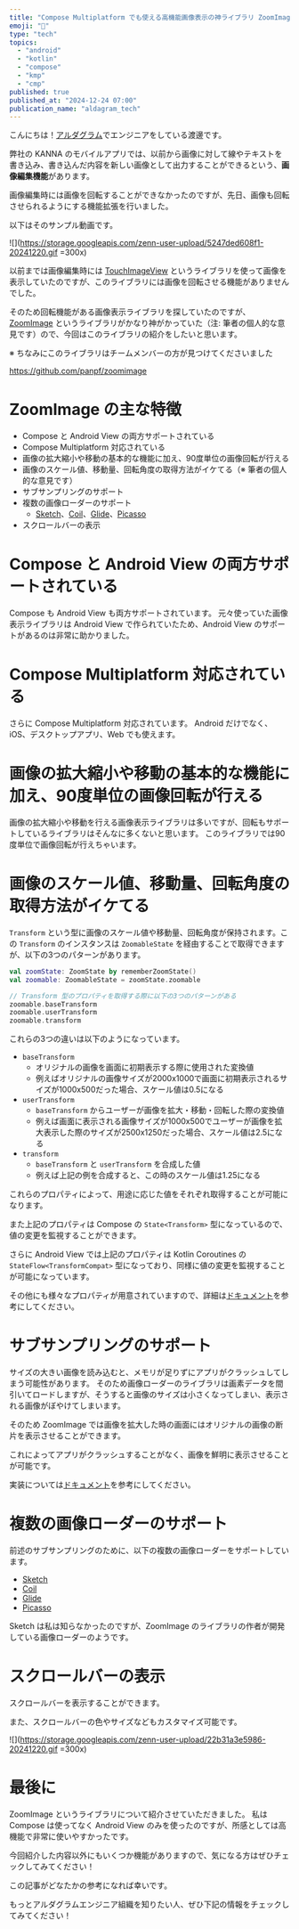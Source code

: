 ```yaml
---
title: "Compose Multiplatform でも使える高機能画像表示の神ライブラリ ZoomImage"
emoji: "🌁"
type: "tech"
topics:
  - "android"
  - "kotlin"
  - "compose"
  - "kmp"
  - "cmp"
published: true
published_at: "2024-12-24 07:00"
publication_name: "aldagram_tech"
---
```


こんにちは！[アルダグラム](https://aldagram.com/about/)でエンジニアをしている渡邊です。

弊社の KANNA のモバイルアプリでは、以前から画像に対して線やテキストを書き込み、書き込んだ内容を新しい画像として出力することができるという、**画像編集機能**があります。

画像編集時には画像を回転することができなかったのですが、先日、画像も回転させられるようにする機能拡張を行いました。

以下はそのサンプル動画です。

![](https://storage.googleapis.com/zenn-user-upload/5247ded608f1-20241220.gif =300x)

以前までは画像編集時には [TouchImageView](https://github.com/MikeOrtiz/TouchImageView) というライブラリを使って画像を表示していたのですが、このライブラリには画像を回転させる機能がありませんでした。

そのため回転機能がある画像表示ライブラリを探していたのですが、 [ZoomImage](https://github.com/panpf/zoomimage) というライブラリがかなり神がかっていた（注: 筆者の個人的な意見です）ので、今回はこのライブラリの紹介をしたいと思います。

※ ちなみにこのライブラリはチームメンバーの方が見つけてくださいました

https://github.com/panpf/zoomimage

# ZoomImage の主な特徴

- Compose と Android View の両方サポートされている
- Compose Multiplatform 対応されている
- 画像の拡大縮小や移動の基本的な機能に加え、90度単位の画像回転が行える
- 画像のスケール値、移動量、回転角度の取得方法がイケてる（※ 筆者の個人的な意見です）
- サブサンプリングのサポート
- 複数の画像ローダーのサポート
    - [Sketch](https://github.com/panpf/sketch)、[Coil](https://github.com/coil-kt/coil)、[Glide](https://github.com/bumptech/glide)、[Picasso](https://github.com/square/picasso)
- スクロールバーの表示


# Compose と Android View の両方サポートされている

Compose も Android View も両方サポートされています。 元々使っていた画像表示ライブラリは Android View で作られていたため、Android View のサポートがあるのは非常に助かりました。

# Compose Multiplatform 対応されている

さらに Compose Multiplatform 対応されています。 Android だけでなく、iOS、デスクトップアプリ、Web でも使えます。

# 画像の拡大縮小や移動の基本的な機能に加え、90度単位の画像回転が行える

画像の拡大縮小や移動を行える画像表示ライブラリは多いですが、回転もサポートしているライブラリはそんなに多くないと思います。 このライブラリでは90度単位で画像回転が行えちゃいます。

# 画像のスケール値、移動量、回転角度の取得方法がイケてる

`Transform` という型に画像のスケール値や移動量、回転角度が保持されます。この `Transform` のインスタンスは `ZoomableState` を経由することで取得できますが、以下の3つのパターンがあります。

```kotlin
val zoomState: ZoomState by rememberZoomState()
val zoomable: ZoomableState = zoomState.zoomable

// Transform 型のプロパティを取得する際に以下の3つのパターンがある
zoomable.baseTransform
zoomable.userTransform
zoomable.transform
```

これらの3つの違いは以下のようになっています。

- `baseTransform`
    - オリジナルの画像を画面に初期表示する際に使用された変換値
    - 例えばオリジナルの画像サイズが2000x1000で画面に初期表示されるサイズが1000x500だった場合、スケール値は0.5になる
- `userTransform`
    - `baseTransform` からユーザーが画像を拡大・移動・回転した際の変換値
    - 例えば画面に表示される画像サイズが1000x500でユーザーが画像を拡大表示した際のサイズが2500x1250だった場合、スケール値は2.5になる
- `transform`
    - `baseTransform` と `userTransform` を合成した値
    - 例えば上記の例を合成すると、この時のスケール値は1.25になる

これらのプロパティによって、用途に応じた値をそれぞれ取得することが可能になります。

また上記のプロパティは Compose の `State<Transform>` 型になっているので、値の変更を監視することができます。

さらに Android View では上記のプロパティは Kotlin Coroutines の `StateFlow<TransformCompat>` 型になっており、同様に値の変更を監視することが可能になっています。

その他にも様々なプロパティが用意されていますので、詳細は[ドキュメント](https://github.com/panpf/zoomimage/blob/main/docs/wiki/getstarted.md#public-properties)を参考にしてください。


# サブサンプリングのサポート

サイズの大きい画像を読み込むと、メモリが足りずにアプリがクラッシュしてしまう可能性があります。 そのため画像ローダーのライブラリは画素データを間引いてロードしますが、そうすると画像のサイズは小さくなってしまい、表示される画像がぼやけてしまいます。

そのため ZoomImage では画像を拡大した時の画面にはオリジナルの画像の断片を表示させることができます。

これによってアプリがクラッシュすることがなく、画像を鮮明に表示させることが可能です。

実装については[ドキュメント](https://github.com/panpf/zoomimage/blob/main/docs/wiki/subsampling.md
)を参考にしてください。

# 複数の画像ローダーのサポート

前述のサブサンプリングのために、以下の複数の画像ローダーをサポートしています。

- [Sketch](https://github.com/panpf/sketch)
- [Coil](https://github.com/coil-kt/coil)
- [Glide](https://github.com/bumptech/glide)
- [Picasso](https://github.com/square/picasso)

Sketch は私は知らなかったのですが、ZoomImage のライブラリの作者が開発している画像ローダーのようです。

# スクロールバーの表示

スクロールバーを表示することができます。

また、スクロールバーの色やサイズなどもカスタマイズ可能です。

![](https://storage.googleapis.com/zenn-user-upload/22b31a3e5986-20241220.gif =300x)

# 最後に

ZoomImage というライブラリについて紹介させていただきました。 私は Compose は使ってなく Android View のみを使ったのですが、所感としては高機能で非常に使いやすかったです。

今回紹介した内容以外にもいくつか機能がありますので、気になる方はぜひチェックしてみてください！

この記事がどなたかの参考になれば幸いです。

もっとアルダグラムエンジニア組織を知りたい人、ぜひ下記の情報をチェックしてみてください！